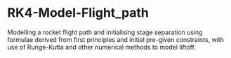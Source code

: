 # RK4-Model-Flight_path
Modelling a rocket flight path and initialising stage separation using formulae derived from first principles and initial pre-given constraints, with use of Runge-Kutta and other numerical methods to model liftoff. 
